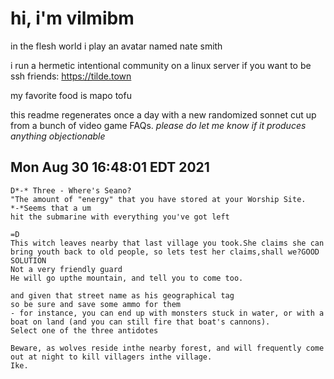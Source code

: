 # hi, i'm vilmibm

in the flesh world i play an avatar named nate smith

i run a hermetic intentional community on a linux server if you want to be ssh friends: https://tilde.town

my favorite food is mapo tofu

this readme regenerates once a day with a new randomized sonnet cut up from a bunch of video game FAQs.
_please do let me know if it produces anything objectionable_

## Mon Aug 30 16:48:01 EDT 2021

    D*-* Three - Where's Seano?
    "The amount of "energy" that you have stored at your Worship Site.
    *-*Seems that a um
    hit the submarine with everything you've got left
    
    =D
    This witch leaves nearby that last village you took.She claims she can bring youth back to old people, so lets test her claims,shall we?GOOD SOLUTION
    Not a very friendly guard
    He will go upthe mountain, and tell you to come too.
    
    and given that street name as his geographical tag
    so be sure and save some ammo for them
    - for instance, you can end up with monsters stuck in water, or with a boat on land (and you can still fire that boat's cannons).
    Select one of the three antidotes
    
    Beware, as wolves reside inthe nearby forest, and will frequently come out at night to kill villagers inthe village.
    Ike.
